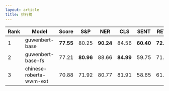 ```yaml
---
layout: article
title: 排行榜
---
```


| Rank | Model                   | Score     | S&P       | NER       | CLS       | SENT      | RETR      |
|------|-------------------------|-----------|-----------|-----------|-----------|-----------|-----------|
| 1    | guwenbert-base          | **77.55** | 80.25     | **90.24** | 84.56     | **60.40** | **72.28** |
| 2    | guwenbert-base-fs       | 77.21     | **80.96** | 88.66     | **84.99** | 59.75     | 71.69     |
| 3    | chinese-roberta-wwm-ext | 70.88     | 71.92     | 80.77     | 81.91     | 58.65     | 61.15     |
